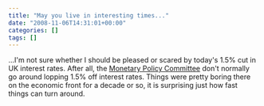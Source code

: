 ```yaml
---
title: "May you live in interesting times..."
date: "2008-11-06T14:31:01+00:00"
categories: []
tags: []
---
```


...I'm not sure whether I should be pleased or scared by today's 1.5% cut in UK interest rates. After all, the <a href="http://www.bankofengland.co.uk/monetarypolicy/overview.htm">Monetary Policy Committee</a> don't normally go around lopping 1.5% off interest rates. Things were pretty boring there on the economic front for a decade or so, it is surprising just how fast things can turn around.
